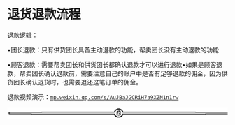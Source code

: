 # 退货退款流程

退款逻辑：

•团长退款：只有供货团长具备主动退款的功能，帮卖团长没有主动退款的功能

•顾客退款：需要帮卖团长和供货团长都确认退款才可以进行退款•如果是顾客退款，帮卖团长确认退款前，需要注意自己的账户中是否有足够退款的佣金，因为供货团长确认退货时，也需要退还这笔订单的佣金。

退款视频演示：[`mp.weixin.qq.com/s/AuJBaJGCRiH7a9XZN1n1rw`](https://mp.weixin.qq.com/s/AuJBaJGCRiH7a9XZN1n1rw)

![](img/dd92b07373c3325b41989991c0898588.png)